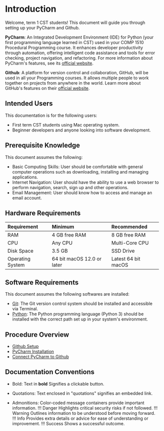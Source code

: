# Introduction

Welcome, term 1 CST students! This document will guide you through setting up your PyCharm and Github. 

**PyCharm**: An Integrated Development Environment (IDE) for Python (your first programming language learned in CST) used in your COMP 1510 Procedural Programming course. It enhances developer productivity through automation, offering intelligent code assistance and tools for error checking, project navigation, and refactoring. For more information about PyCharm's features, see its [official website](https://www.jetbrains.com/pycharm/learn/).

**Github**: A platform for version control and collaboration, GitHub, will be used in all your Programming courses. It allows multiple people to work together on projects from anywhere in the world. Learn more about GitHub's features on their [official website](https://github.com/about).

## Intended Users

This documentation is for the following users:

- First term CST students using Mac operating system.
- Beginner developers and anyone looking into software development.

## Prerequisite Knowledge

This document assumes the following:

- Basic Computing Skills: User should be comfortable with general computer operations such as downloading, installing and managing applications.
- Internet Navigation: User should have the ability to use a web browser to perform navigation, search, sign up and other operations.
- Email Management: User should know how to access and manage an email account.

## Hardware Requirements
| **Requirement** | **Minimum** | **Recommended** |
| :-| :-| :-|
|RAM | 4 GB free RAM| 8 GB free RAM|
|CPU| Any CPU| Multi-Core CPU|
|Disk Space| 3.5 GB| SSD Drive|
|Operating System| 64 bit macOS 12.0 or later| Latest 64 bit macOS|

## Software Requirements

This document assumes the following softwares are installed:

- [Git](https://git-scm.com/): The Git version control system should be installed and accessible via Terminal.
- [Python](https://www.python.org/): The Python programming language (Python 3) should be installed with the correct path set up in your system's environment.

## Procedure Overview

- [Github Setup](githubSetup)
- [PyCharm Installation](pycharmInstallation)
- [Connect PyCharm to Github](connectPycharmToGithub)


## Documentation Conventions

- Bold: Text in **bold** Signifies a clickable button.

- Quotations: Text enclosed in "quotations" signifies an embedded link.

- Admonitions: Color-coded message containers provide important information.
!!! Danger
    Highlights critical security risks if not followed.
!!! Warning
    Outlines information to be understood before moving forward.
!!! Info
    Provides extra details or advice for ease of understanding or improvement.
!!! Success
    Shows a successful outcome.